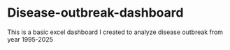 # Disease-outbreak-dashboard
This is a basic excel dashboard I created to analyze disease outbreak from year 1995-2025
